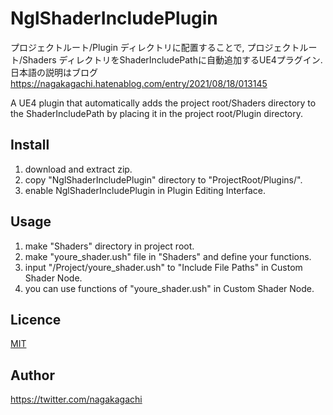 NglShaderIncludePlugin
====

プロジェクトルート/Plugin ディレクトリに配置することで, プロジェクトルート/Shaders ディレクトリをShaderIncludePathに自動追加するUE4プラグイン.
日本語の説明はブログ https://nagakagachi.hatenablog.com/entry/2021/08/18/013145

A UE4 plugin that automatically adds the project root/Shaders directory to the ShaderIncludePath by placing it in the project root/Plugin directory.

## Install
1. download and extract zip.
2. copy "NglShaderIncludePlugin" directory to "ProjectRoot/Plugins/".
3. enable NglShaderIncludePlugin in Plugin Editing Interface.

## Usage
1. make "Shaders" directory in project root.
2. make "youre_shader.ush" file in "Shaders" and define your functions.
3. input "/Project/youre_shader.ush" to "Include File Paths" in Custom Shader Node.
4. you can use functions of "youre_shader.ush" in Custom Shader Node.

## Licence
[MIT](https://github.com/tcnksm/tool/blob/master/LICENCE)

## Author
https://twitter.com/nagakagachi

